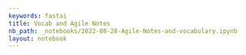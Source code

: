 ```yaml
---
keywords: fastai
title: Vocab and Agile Notes
nb_path: _notebooks/2022-08-28-Agile-Notes-and-vocabulary.ipynb
layout: notebook
---
```


<!--
#################################################
### THIS FILE WAS AUTOGENERATED! DO NOT EDIT! ###
#################################################
# file to edit: _notebooks/2022-08-28-Agile-Notes-and-vocabulary.ipynb
-->

<div class="container" id="notebook-container">
        
</div>
 

